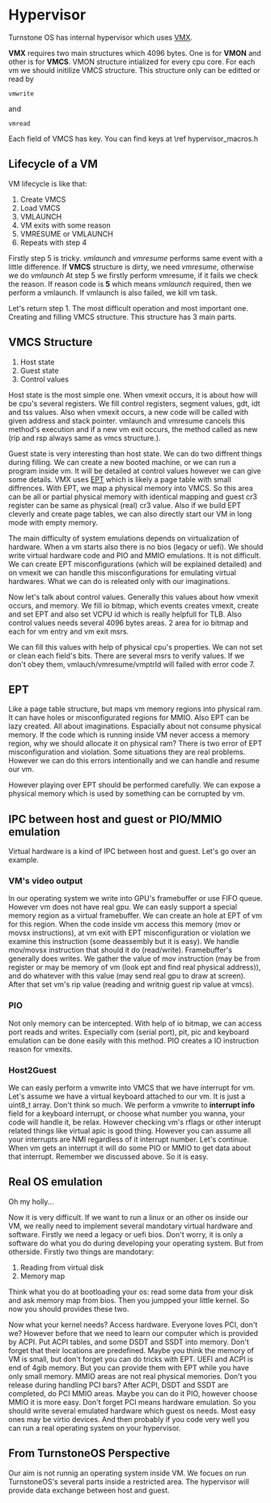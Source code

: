 # Hypervisor

Turnstone OS has internal hypervisor which uses [VMX].

**VMX** requires two main structures which 4096 bytes. One is for **VMON** and other is for **VMCS**. VMON structure intialized for every cpu core. For each vm we should initilize VMCS structure. This structure only can be editted or read by 

```
vmwrite
``` 

and 

```
vmread
```

Each field of VMCS has key. You can find keys at \ref hypervisor_macros.h

## Lifecycle of a VM

VM lifecycle is like that:
1. Create VMCS 
2. Load VMCS 
3. VMLAUNCH 
4. VM exits with some reason 
5. VMRESUME or VMLAUNCH
6. Repeats with step 4

Firstly step 5 is tricky. *vmlaunch* and *vmresume* performs same event with a little difference. If **VMCS** structure is dirty, we need *vmresume*, otherwise we do *vmlaunch* At step 5 we firstly perform vmresume, if it fails we check the reason. If reason code is **5** which means *vmlaunch* required, then we perform a vmlaunch. If vmlaunch is also failed, we kill vm task. 

Let's return step 1. The most difficult operation and most important one. Creating and filling VMCS structure. This structure has 3 main parts.

## VMCS Structure

1. Host state 
2. Guest state 
3. Control values

Host state is the most simple one. When vmexit occurs, it is about how will be cpu's several registers. We fill control registers, segment values, gdt, idt and tss values. Also when vmexit occurs, a new code will be called with given address and stack pointer. vmlaunch and vmresume cancels this method's execution and if a new vm exit occurs, the method called as new (rip and rsp always same as vmcs structure.). 

Guest state is very interesting than host state. We can do two diffrent things during filling. We can create a new booted machine, or we can run a program inside vm. It will be detailed at control values however we can give some details. VMX uses [EPT] which is likely a page table with small diffrences. With EPT, we map a physical memory into VMCS. So this area can be all or partial physical memory with identical mapping and guest cr3 register can be same as physical (real) cr3 value. Also if we build EPT cleverly and create page tables, we can also directly start our VM in long mode with empty memory.

The main difficulty of system emulations depends on virtualization of hardware. When a vm starts also there is no bios (legacy or uefi). We should write virtual hardware code and PIO and MMIO emulations. It is not difficult. We can create EPT misconfigurations (which will be explained detailed) and on vmexit we can handle this misconfigurations for emulating virtual hardwares. What we can do is releated only with our imaginations. 

Now let's talk about control values. Generally this values about how vmexit occurs, and memory. We fill io bitmap, which events creates vmexit, create and set EPT and also set VCPU id which is really helpfull for TLB. Also control values needs several 4096 bytes areas. 2 area for io bitmap and each for vm entry and vm exit msrs.

We can fill this values with help of physical cpu's properties. We can not set or clean each field's bits. There are several msrs to verify values. If we don't obey them, vmlauch/vmresume/vmptrld will failed with error code 7. 

## EPT 

Like a page table structure, but maps vm memory regions into physical ram. It can have holes or misconfigurated regions for MMIO. Also EPT can be lazy created. All about imaginations. Espacially about not consume physical memory. If the code which is running inside VM never access a memory region, why we should allocate it on physical ram? There is two error of EPT misconfiguration and violation. Some situations they are real problems. However we can do this errors intentionally and we can handle and resume our vm. 

However playing over EPT should be performed carefully. We can expose a physical memory which is used by something can be corrupted by vm.

## IPC between host and guest or PIO/MMIO emulation

Virtual hardware is a kind of IPC between host and guest. Let's go over an example.

### VM's video output

In our operating system we write into GPU's framebuffer or use FIFO queue. However vm does not have real gpu. We can easly support a special memory region as a virtual framebuffer. We can create an hole at EPT of vm for this region. When the code inside vm access this memory (mov or movsx instructions), at vm exit with EPT misconfiguration or violation we examine this instruction (some deassembly but it is easy). We handle mov/movsx instruction that should it do (read/write). Framebuffer's generally does writes. We gather the value of mov instruction (may be from register or may be memory of vm (look ept and find real physical address)), and do whatever with this value (may send real gpu to draw at screen). After that set vm's rip value (reading and writnig guest rip value at vmcs).

### PIO

Not only memory can be intercepted. With help of io bitmap, we can access port reads and writes. Especially com (serial port), pit, pic and keyboard emulation can be done easily with this method. PIO creates a IO instruction reason for vmexits.

### Host2Guest

We can easly perform a vmwrite into VMCS that we have interrupt for vm. Let's assume we have a virtual keyboard attached to our vm. It is just a uint8_t array. Don't think so much. We perform a vmwrite to **interrupt info** field for a keyboard interrupt, or choose what number you wanna, your code will handle it, be relax. However checking vm's rflags or other interupt related things like virtual apic is good thing. However you can assume all your interrupts are NMI regardless of it interrupt number. Let's continue. When vm gets an interrupt it will do some PIO or MMIO to get data about that interrupt. Remember we discussed above. So it is easy. 

## Real OS emulation 

Oh my holly...

Now it is very difficult. If we want to run a linux or an other os inside our VM, we really need to implement several mandotary virtual hardware and software. Firstly we need a legacy or uefi bios. Don't worry, it is only a software do what you do during developing your operating system. But from otherside. Firstly two things are mandotary:

1. Reading from virtual disk
2. Memory map 

Think what you do at bootloading your os: read some data from your disk and ask memory map from bios. Then you jumpped your little kernel. So now you should provides these two. 

Now what your kernel needs? Access hardware. Everyone loves PCI, don't we? However before that we need to learn our computer which is provided by ACPI. Put ACPI tables, and some DSDT and SSDT into memory. Don't forget that their locations are predefined. Maybe you think the memory of VM is small, but don't forget you can do tricks with EPT. UEFI and ACPI is end of 4gib memory. But you can provide them with EPT while you have only small memory. MMIO areas are not real physical memories. Don't you release during handling PCI bars? After ACPI, DSDT and SSDT are completed, do PCI MMIO areas. Maybe you can do it PIO, however choose MMIO it is more easy. Don't forget PCI means hardware emulation. So you should write several emulated hardware which guest os needs. Most easy ones may be virtio devices. And then probably if you code very well you can run a real operating system on your hypervisor. 

## From TurnstoneOS Perspective

Our aim is not runnig an operating system inside VM. We focues on run TurnstoneOS's several parts inside a restricted area. The hypervisor will provide data exchange between host and guest.


[VMX]: https://en.wikipedia.org/wiki/X86_virtualization
[EPT]: https://en.wikipedia.org/wiki/Second_Level_Address_Translation#Extended_Page_Tables
